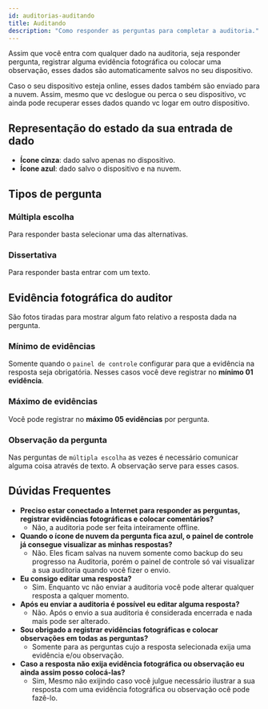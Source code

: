 ```yaml
---
id: auditorias-auditando
title: Auditando
description: "Como responder as perguntas para completar a auditoria."
---
```


Assim que você entra com qualquer dado na auditoria, seja responder pergunta, registrar alguma evidência fotográfica ou colocar uma observação, esses dados são automaticamente salvos no seu dispositivo. 

Caso o seu dispositivo esteja online, esses dados também são enviado para a nuvem. Assim, mesmo que vc deslogue ou perca o seu dispositivo, vc ainda pode recuperar esses dados quando vc logar em outro dispositivo.

## Representação do estado da sua entrada de dado
- **Ícone cinza**: dado salvo apenas no dispositivo.
- **Ícone azul**: dado salvo o dispositivo e na nuvem.

## Tipos de pergunta
### Múltipla escolha
Para responder basta selecionar uma das alternativas.
### Dissertativa
Para responder basta entrar com um texto.

## Evidência fotográfica do auditor
São fotos tiradas para mostrar algum fato relativo a resposta dada na pergunta.

### Mínimo de evidências
Somente quando o `painel de controle` configurar para que a evidência na resposta seja obrigatória. Nesses casos você deve registrar no **mínimo 01 evidência**.

### Máximo de evidências
Você pode registrar no **máximo 05 evidências** por pergunta.

### Observação da pergunta
Nas perguntas de `múltipla escolha` as vezes é necessário comunicar alguma coisa através de texto. A observação serve para esses casos.


## Dúvidas Frequentes

- **Preciso estar conectado a Internet para responder as perguntas, registrar evidências fotográficas e colocar comentários?**
    - Não, a auditoria pode ser feita inteiramente offline.
- **Quando o ícone de nuvem da pergunta fica azul, o painel de controle já consegue visualizar as minhas respostas?**
    - Não. Eles ficam salvas na nuvem somente como backup do seu progresso na Auditoria, porém o painel de controle só vai visualizar a sua auditoria quando você fizer o envio.
- **Eu consigo editar uma resposta?**
    - Sim. Enquanto vc não enviar a auditoria você pode alterar qualquer resposta a qalquer momento.
- **Após eu enviar a auditoria é possível eu editar alguma resposta?**
    - Não. Após o envio a sua auditoria é considerada encerrada e nada mais pode ser alterado.
- **Sou obrigado a registrar evidências fotográficas e colocar observações em todas as perguntas?**
    - Somente para as perguntas cujo a resposta selecionada exija uma evidência e/ou observação.
- **Caso a resposta não exija evidência fotográfica ou observação eu ainda assim posso colocá-las?**
    - Sim, Mesmo não exijindo caso você julgue necessário ilustrar a sua resposta com uma evidência fotográfica ou observação ocê pode fazê-lo.